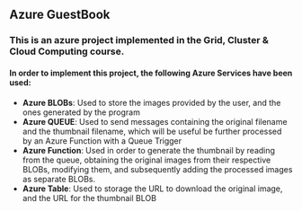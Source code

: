 ## Azure GuestBook

### This is an azure project implemented in the Grid, Cluster & Cloud Computing course.

#### In order to implement this project, the following Azure Services have been used:

- <b>Azure BLOBs</b>: Used to store the images provided by the user, and the ones generated by the program
- <b>Azure QUEUE</b>: Used to send messages containing the original filename and the thumbnail filename, which will be useful be further processed by an Azure Function with a Queue Trigger
- <b>Azure Function</b>: Used in order to generate the thumbnail by reading from the queue, obtaining the original images from their respective BLOBs, modifying them, and subsequently adding the processed images as separate BLOBs.
- <b>Azure Table</b>: Used to storage the URL to download the original image, and the URL for the thumbnail BLOB

